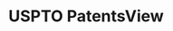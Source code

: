 ---
bigquery: https://console.cloud.google.com/bigquery?p=patents-public-data&d=patentsview&page=dataset
citation: Attribution should be given to PatentsView for use, distribution, or derivative
  works.
code: https://github.com/CSSIP-AIR/PatentsView-Code-Snippets/
contributors: USPTO
cost: None
description: 'PatentsView includes US patent data including raw data (summaries, applications,
  pregrant applications), disambugations of inventors and assignees, and inventor
  gender estimates.  Also foreign priority data, # of figures and sheets, and government
  interest statements.'
documentation: https://patentsview.org/query/builder-faqs
last_edit: Mon, 04 Apr 2022 19:02:57 GMT
location: https://patentsview.org/
maintained_by: USPTO
record_creation_timestamp: 12/2/2020 17:20:46
schema_fields: '[''subsection_id'', ''uuid'', ''disamb_assignee_id_20200929'', ''term_extension'',
  ''f371_date'', ''disamb_assignee_id_20200331'', ''level_three'', ''subclass_id'',
  ''relkind'', ''patent_id'', ''group_id'', ''male'', ''subclass'', ''state_fips'',
  ''disamb_assignee_id_20191231'', ''latin_name'', ''disamb_inventor_id_20171003'',
  ''disamb_inventor_id_20201229'', ''disamb_inventor_id_20200331'', ''length'', ''text'',
  ''sequence'', ''inventor_id'', ''latlong'', ''county'', ''location_id'', ''disamb_inventor_id_20180528'',
  ''state'', ''date'', ''disamb_assignee_id_20200630'', ''subcategory_id'', ''role'',
  ''mainclass_id'', ''doctype'', ''latitude'', ''organization_id'', ''disclaimer_date'',
  ''id'', ''contract_award_number'', ''publication_number'', ''rawinventor_id'', ''disamb_inventor_id_20181127'',
  ''_371_date'', ''designation'', ''lapse_of_patent'', ''rel_id'', ''withdrawn'',
  ''disamb_inventor_id_20200630'', ''field_id'', ''longitude'', ''exemplary'', ''title'',
  ''subgroup'', ''city'', ''classification_status'', ''disamb_assignee_id_20190820'',
  ''group'', ''num'', ''category_id'', ''lawyer_id'', ''subgroup_id'', ''main_group'',
  ''number'', ''term_grant'', ''county_fips'', ''sector_title'', ''disamb_inventor_id_20200929'',
  ''country_transformed'', ''disamb_inventor_id_20190312'', ''section_id'', ''action_date'',
  ''name_last'', ''ipc_version_indicator'', ''_102_date'', ''deceased'', ''dependent'',
  ''num_figures'', ''level_one'', ''assignee_id'', ''reldocno'', ''rawassignee_id'',
  ''application_id'', ''organization'', ''disamb_inventor_id_20190820'', ''name_first'',
  ''filename'', ''disamb_inventor_id_20191008'', ''fname'', ''name'', ''classification_value'',
  ''rawlocation_id'', ''disamb_assignee_id_20191008'', ''citation_id'', ''disamb_inventor_id_20170808'',
  ''status'', ''f102_date'', ''disamb_inventor_id_20171226'', ''male_flag'', ''gi_statement'',
  ''num_claims'', ''lname'', ''disamb_inventor_id_20191231'', ''type'', ''classification_level'',
  ''ipc_class'', ''category'', ''section'', ''disamb_assignee_id_20181127'', ''disamb_inventor_id_20170307'',
  ''level_two'', ''variety'', ''num_sheets'', ''doc_type'', ''country'', ''field_title'',
  ''abstract'', ''kind'', ''rule_47'', ''attribution_status'', ''symbol_position'',
  ''disamb_assignee_id_20190312'', ''term_disclaimer'', ''applicant_type'', ''series_code'',
  ''classification_data_source'']'
shortname: patentsview
tags:
- disambiguation
- United States
- gender
terms_of_use: Creative Commons Attribution 4.0 International License.
timeframe: 1963-1999
title: USPTO PatentsView
uuid: cf1780b1-e265-4e49-8d1d-83b9cfe0fd9a
---